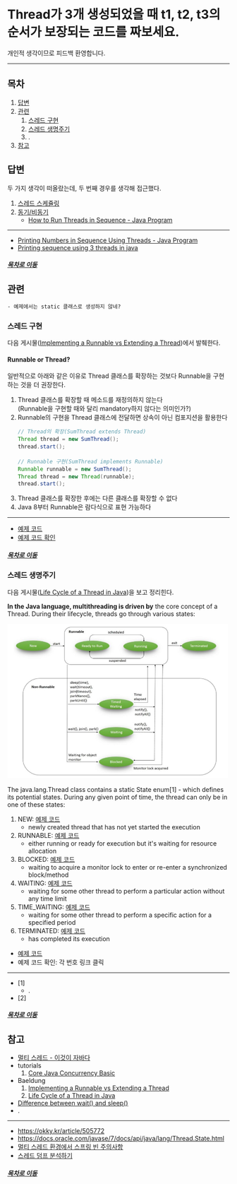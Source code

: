 Thread가 3개 생성되었을 때 t1, t2, t3의 순서가 보장되는 코드를 짜보세요.
=====
개인적 생각이므로 피드백 환영합니다.
- - -
## 목차
1. [답변](#답변)
2. [관련](#관련)
	1. [스레드 구현](#스레드-구현)
	2. [스레드 생명주기](#스레드-생명주기)
	3. .
3. [참고](#참고)

## 답변
두 가지 생각이 떠올랐는데, 두 번째 경우를 생각해 접근했다.

1. [스레드 스케쥴링](https://endorphin0710.tistory.com/27)
2. [동기/비동기](https://cornswrold.tistory.com/187)
	* [How to Run Threads in Sequence - Java Program](https://netjs.blogspot.com/2016/10/how-to-run-threads-in-sequence-java-program.html)

- - -
* [Printing Numbers in Sequence Using Threads - Java Program](https://netjs.blogspot.com/2018/04/printing-numbers-sequence-using-threads-java-program.html)
* [Printing sequence using 3 threads in java](https://java2blog.com/print-sequence-3-threads-java/)

##### [목차로 이동](#목차)

## 관련
```txt
- 예제에서는 static 클래스로 생성하지 않네?

```

### 스레드 구현
다음 게시물([Implementing a Runnable vs Extending a Thread](https://www.baeldung.com/java-runnable-vs-extending-thread))에서 발췌한다.

#### Runnable or Thread?
일반적으로 아래와 같은 이유로 Thread 클래스를 확장하는 것보다 Runnable을 구현하는 것을 더 권장한다.

1. Thread 클래스를 확장할 때 메소드를 재정의하지 않는다  
(Runnable을 구현할 때와 달리 mandatory하지 않다는 의미인가?)
2. Runnable의 구현을 Thread 클래스에 전달하면 상속이 아닌 컴포지션을 활용한다  
	```java
	// Thread의 확장(SumThread extends Thread)
	Thread thread = new SumThread();
	thread.start();
	
	// Runnable 구현(SumThread implements Runnable)
	Runnable runnable = new SumThread();
	Thread thread = new Thread(runnable);
	thread.start();
	```
3. Thread 클래스를 확장한 후에는 다른 클래스를 확장할 수 없다
4. Java 8부터 Runnable은 람다식으로 표현 가능하다

- - -
* [예제 코드](https://github.com/eugenp/tutorials/blob/master/core-java-modules/core-java-concurrency-basic/src/test/java/com/baeldung/concurrent/runnable/RunnableVsThreadLiveTest.java)
* [예제 코드 확인](https://github.com/nara1030/TIL/blob/master/docs/thinking_list/interview/src/test/java/baeldung/concurrent/runnable/RunnableVsThreadLiveTest.java)

##### [목차로 이동](#목차)

### 스레드 생명주기
다음 게시물([Life Cycle of a Thread in Java](https://www.baeldung.com/java-thread-lifecycle))을 보고 정리힌다.

**In the Java language, multithreading is driven by** the core concept of a Thread. During their lifecycle, threads go through various states:

<img src="./img/img_java_02_01.png" width="500" height="350"></br>

The java.lang.Thread class contains a static State enum[1] - which defines its potential states. During any given point of time, the thread can only be in one of these states:

1. NEW: [예제 코드](https://github.com/nara1030/TIL/blob/master/docs/thinking_list/interview/src/main/java/com/baeldung/concurrent/threadlifecycle/NewState.java)
	* newly created thread that has not yet started the execution
2. RUNNABLE: [예제 코드](https://github.com/nara1030/TIL/blob/master/docs/thinking_list/interview/src/main/java/com/baeldung/concurrent/threadlifecycle/RunnableState.java)
	* either running or ready for execution but it's waiting for resource allocation
3. BLOCKED: [예제 코드](https://github.com/nara1030/TIL/blob/master/docs/thinking_list/interview/src/main/java/com/baeldung/concurrent/threadlifecycle/BlockedState.java)
	* waiting to acquire a monitor lock to enter or re-enter a synchronized block/method
4. WAITING: [예제 코드](https://github.com/nara1030/TIL/blob/master/docs/thinking_list/interview/src/main/java/com/baeldung/concurrent/threadlifecycle/WaitingState.java)
	* waiting for some other thread to perform a particular action without any time limit
5. TIME_WAITING: [예제 코드](https://github.com/nara1030/TIL/blob/master/docs/thinking_list/interview/src/main/java/com/baeldung/concurrent/threadlifecycle/TimeWaitingState.java)
	* waiting for some other thread to perform a specific action for a specified period
6. TERMINATED: [예제 코드](https://github.com/nara1030/TIL/blob/master/docs/thinking_list/interview/src/main/java/com/baeldung/concurrent/threadlifecycle/TerminatedState.java)
	* has completed its execution

* [예제 코드](https://github.com/eugenp/tutorials/tree/master/core-java-modules/core-java-concurrency-basic-2/src/main/java/com/baeldung/concurrent/threadlifecycle)
* 예제 코드 확인: 각 번호 링크 클릭

- - -
* [1]
	* .
* [2]

##### [목차로 이동](#목차)

## 참고
* [멀티 스레드 - 이것이 자바다](https://github.com/nara1030/ThisIsJava/blob/master/docs/%EB%A9%80%ED%8B%B0%20%EC%8A%A4%EB%A0%88%EB%93%9C.md)
* tutorials
	1. [Core Java Concurrency Basic](https://github.com/eugenp/tutorials/tree/master/core-java-modules/core-java-concurrency-basic)
* Baeldung
	1. [Implementing a Runnable vs Extending a Thread](https://www.baeldung.com/java-runnable-vs-extending-thread)
	2. [Life Cycle of a Thread in Java](https://www.baeldung.com/java-thread-lifecycle)
* [Difference between wait() and sleep()](https://stackoverflow.com/questions/1036754/difference-between-wait-and-sleep)
* .

- - -
* https://okky.kr/article/505772
* https://docs.oracle.com/javase/7/docs/api/java/lang/Thread.State.html
* [멀티 스레드 환경에서 스프링 빈 주의사항](https://beyondj2ee.wordpress.com/2013/02/28/%EB%A9%80%ED%8B%B0-%EC%93%B0%EB%A0%88%EB%93%9C-%ED%99%98%EA%B2%BD%EC%97%90%EC%84%9C-%EC%8A%A4%ED%94%84%EB%A7%81%EB%B9%88-%EC%A3%BC%EC%9D%98%EC%82%AC%ED%95%AD/)
* [스레드 덤프 분석하기](https://d2.naver.com/helloworld/10963)

##### [목차로 이동](#목차)